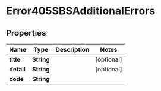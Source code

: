 # Error405SBSAdditionalErrors

## Properties
Name | Type | Description | Notes
------------ | ------------- | ------------- | -------------
**title** | **String** |  |  [optional]
**detail** | **String** |  |  [optional]
**code** | **String** |  | 
